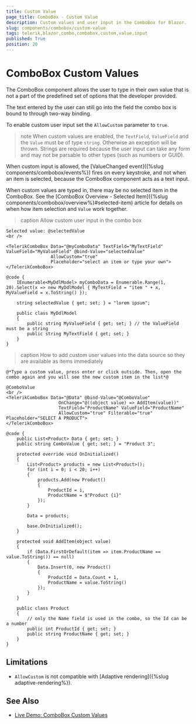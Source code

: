 ```yaml
---
title: Custom Value
page_title: ComboBox - Custom Value
description: Custom values and user input in the ComboBox for Blazor.
slug: components/combobox/custom-value
tags: telerik,blazor,combo,combobox,custom,value,input
published: True
position: 20
---
```


# ComboBox Custom Values

The ComboBox component allows the user to type in their own value that is not a part of the predefined set of options that the developer provided.

The text entered by the user can still go into the field the combo box is bound to through two-way binding.

To enable custom user input set the `AllowCustom` parameter to `true`.

>note When custom values are enabled, the `TextField`, `ValueField` and the `Value` must be of type `string`. Otherwise an exception will be thrown. Strings are required because the user input can take any form and may not be parsable to other types (such as numbers or GUID).

When custom input is allowed, the [ValueChanged event]({%slug components/combobox/events%}) fires on every keystroke, and not when an item is selected, because the ComboBox component acts as a text input.

When custom values are typed in, there may be no selected item in the ComboBox. See the [ComboBox Overview - Selected Item]({%slug components/combobox/overview%}#selected-item) article for details on when how item selection and `Value` work together.

>caption Allow custom user input in the combo box

````CSHTML
Selected value: @selectedValue
<br />

<TelerikComboBox Data="@myComboData" TextField="MyTextField" ValueField="MyValueField" @bind-Value="selectedValue"
                 AllowCustom="true"
                 Placeholder="select an item or type your own">
</TelerikComboBox>

@code {
    IEnumerable<MyDdlModel> myComboData = Enumerable.Range(1, 20).Select(x => new MyDdlModel { MyTextField = "item " + x, MyValueField = x.ToString() });

    string selectedValue { get; set; } = "lorem ipsum";

    public class MyDdlModel
    {
        public string MyValueField { get; set; } // the ValueField must be a string
        public string MyTextField { get; set; }
    }
}
````

>caption How to add custom user values into the data source so they are available as items immediately

````CSHTML
@*Type a custom value, press enter or click outside. Then, open the combo again and you will see the new custom item in the list*@

@ComboValue
<br />
<TelerikComboBox Data="@Data" @bind-Value="@ComboValue"
                    OnChange="@((object value) => AddItem(value))"
                    TextField="ProductName" ValueField="ProductName"
                    AllowCustom="true" Filterable="true" Placeholder="SELECT A PRODUCT">
</TelerikComboBox>

@code {
    public List<Product> Data { get; set; }
    public string ComboValue { get; set; } = "Product 3";

    protected override void OnInitialized()
    {
        List<Product> products = new List<Product>();
        for (int i = 0; i < 20; i++)
        {
            products.Add(new Product()
            {
                ProductId = i,
                ProductName = $"Product {i}"
            });
        }

        Data = products;

        base.OnInitialized();
    }

    protected void AddItem(object value)
    {
        if (Data.FirstOrDefault(item => item.ProductName == value.ToString()) == null)
        {
            Data.Insert(0, new Product()
            {
                ProductId = Data.Count + 1,
                ProductName = value.ToString()
            });
        }
    }

    public class Product
    {
        // only the Name field is used in the combo, so the Id can be a number
        public int ProductId { get; set; } 
        public string ProductName { get; set; }
    }
}
````

## Limitations

* `AllowCustom` is not compatible with [Adaptive rendering]({%slug adaptive-rendering%}).

## See Also

  * [Live Demo: ComboBox Custom Values](https://demos.telerik.com/blazor-ui/combobox/custom-values)
   
  
